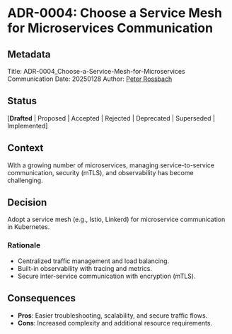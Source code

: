 # ADR-0004: Choose a Service Mesh for Microservices Communication

## Metadata

Title:  ADR-0004_Choose-a-Service-Mesh-for-Microservices Communication
Date:   20250128
Author: [Peter Rossbach](mailto://peter.rossbach@bee42.com)

## Status

[__Drafted__ | Proposed | Accepted | Rejected | Deprecated | Superseded | Implemented]

## Context

With a growing number of microservices, managing service-to-service communication, security (mTLS), and observability has become challenging.

## Decision
Adopt a service mesh (e.g., Istio, Linkerd) for microservice communication in Kubernetes.

### Rationale

* Centralized traffic management and load balancing.
* Built-in observability with tracing and metrics.
* Secure inter-service communication with encryption (mTLS).

## Consequences

* __Pros__: Easier troubleshooting, scalability, and secure traffic flows.
* __Cons__: Increased complexity and additional resource requirements.
